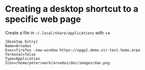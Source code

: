 # Creating a desktop shortcut to a specific web page

Create a file in `~/.local/share/applications` with +x

```
[Desktop Entry]
Name=Arvados
Exec=firefox -new-window https://xpgp2.demo.vir-test.home.arpa
Terminal=false
Type=Application
Icon=/home/peter/work/arvados/doc/images/dax.png
```

